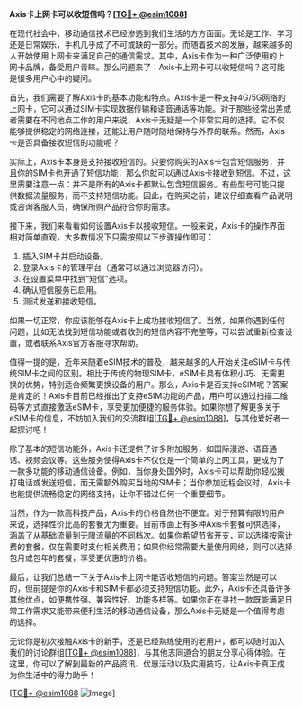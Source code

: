 **Axis卡上网卡可以收短信吗？[[TG💪+ @esim1088](https://t.me/s/esim1088)]**

在现代社会中，移动通信技术已经渗透到我们生活的方方面面。无论是工作、学习还是日常娱乐，手机几乎成了不可或缺的一部分。而随着技术的发展，越来越多的人开始使用上网卡来满足自己的通信需求。其中，Axis卡作为一种广泛使用的上网卡品牌，备受用户青睐。那么问题来了：Axis卡上网卡可以收短信吗？这可能是很多用户心中的疑问。

首先，我们需要了解Axis卡的基本功能和特点。Axis卡是一种支持4G/5G网络的上网卡，它可以通过SIM卡实现数据传输和语音通话等功能。对于那些经常出差或者需要在不同地点工作的用户来说，Axis卡无疑是一个非常实用的选择。它不仅能够提供稳定的网络连接，还能让用户随时随地保持与外界的联系。然而，Axis卡是否具备接收短信的功能呢？

实际上，Axis卡本身是支持接收短信的。只要你购买的Axis卡包含短信服务，并且你的SIM卡也开通了短信功能，那么你就可以通过Axis卡接收到短信。不过，这里需要注意一点：并不是所有的Axis卡都默认包含短信服务。有些型号可能只提供数据流量服务，而不支持短信功能。因此，在购买之前，建议仔细查看产品说明或咨询客服人员，确保所购产品符合你的需求。

接下来，我们来看看如何设置Axis卡以接收短信。一般来说，Axis卡的操作界面相对简单直观，大多数情况下只需按照以下步骤操作即可：

1. 插入SIM卡并启动设备。
2. 登录Axis卡的管理平台（通常可以通过浏览器访问）。
3. 在设置菜单中找到“短信”选项。
4. 确认短信服务已启用。
5. 测试发送和接收短信。

如果一切正常，你应该能够在Axis卡上成功接收短信了。当然，如果你遇到任何问题，比如无法找到短信功能或者收到的短信内容不完整等，可以尝试重新检查设置，或者联系Axis官方客服寻求帮助。

值得一提的是，近年来随着eSIM技术的普及，越来越多的人开始关注eSIM卡与传统SIM卡之间的区别。相比于传统的物理SIM卡，eSIM卡具有体积小巧、无需更换的优势，特别适合频繁更换设备的用户。那么，Axis卡是否支持eSIM呢？答案是肯定的！Axis卡目前已经推出了支持eSIM功能的产品，用户可以通过扫描二维码等方式直接激活eSIM卡，享受更加便捷的服务体验。如果你想了解更多关于eSIM卡的信息，不妨加入我们的交流群组[[TG💪+ @esim1088](https://t.me/s/esim1088)]，与其他爱好者一起探讨吧！

除了基本的短信功能外，Axis卡还提供了许多附加服务，如国际漫游、语音通话、视频会议等。这些服务使得Axis卡不仅仅是一个简单的上网工具，更成为了一款多功能的移动通信设备。例如，当你身处国外时，Axis卡可以帮助你轻松拨打电话或发送短信，而无需额外购买当地的SIM卡；当你参加远程会议时，Axis卡也能提供流畅稳定的网络支持，让你不错过任何一个重要细节。

当然，作为一款高科技产品，Axis卡的价格自然也不便宜。对于预算有限的用户来说，选择性价比高的套餐尤为重要。目前市面上有多种Axis卡套餐可供选择，涵盖了从基础流量到无限流量的不同档次。如果你希望节省开支，可以选择按需计费的套餐，仅在需要时支付相关费用；如果你经常需要大量使用网络，则可以选择包月或包年的套餐，享受更优惠的价格。

最后，让我们总结一下关于Axis卡上网卡能否收短信的问题。答案当然是可以的，但前提是你的Axis卡和SIM卡都必须支持短信功能。此外，Axis卡还具备许多其他优点，如便携性强、兼容性好、功能多样等。如果你正在寻找一款既能满足日常工作需求又能带来便利生活的移动通信设备，那么Axis卡无疑是一个值得考虑的选择。

无论你是初次接触Axis卡的新手，还是已经熟练使用的老用户，都可以随时加入我们的讨论群组[[TG💪+ @esim1088](https://t.me/s/esim1088)]，与其他志同道合的朋友分享心得体验。在这里，你可以了解到最新的产品资讯、优惠活动以及实用技巧，让Axis卡真正成为你生活中的得力助手！

[[TG💪+ @esim1088](https://t.me/s/esim1088) ![Image](https://i.postimg.cc/4NQfJmqS/Snipaste-2025-05-13-00-14-12.png)]